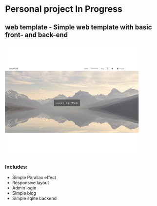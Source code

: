# Personal project In Progress

## web template - Simple web template with basic front- and back-end

![demo](screenshots/web-temp.gif)

### Includes:
* Simple Parallax effect
* Responsive layout
* Admin login
* Simple blog
* Simple sqlite backend

